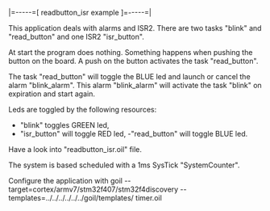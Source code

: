 |=-----=[ readbutton_isr example ]=-----=|

This application deals with alarms and ISR2.
There are two tasks "blink" and "read_button" and one ISR2 "isr_button".

At start the program does nothing.
Something happens when pushing the button on the board.
A push on the button activates the task "read_button".

The task "read_button" will toggle the BLUE led and launch or cancel the alarm "blink_alarm".
This alarm "blink_alarm" will activate the task "blink" on expiration and start again.

Leds are toggled by the following resources:
- "blink" toggles GREEN led,
- "isr_button" will toggle RED led,
-"read_button" will toggle BLUE led.

Have a look into "readbutton_isr.oil" file.

The system is based scheduled with a 1ms SysTick "SystemCounter".

Configure the application with
goil --target=cortex/armv7/stm32f407/stm32f4discovery --templates=../../../../../../goil/templates/ timer.oil

